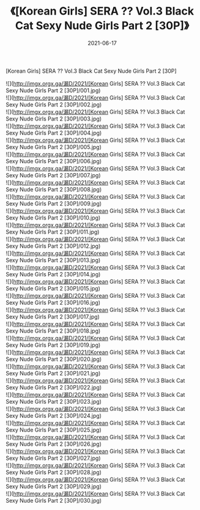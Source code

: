 ﻿---
layout: post
title:  《[Korean Girls] SERA ?? Vol.3 Black Cat Sexy Nude Girls Part 2 [30P]》
date:   2021-06-17
img: http://imgx.orgx.ga/漏D/2021/[Korean Girls] SERA ?? Vol.3 Black Cat Sexy Nude Girls Part 2 [30P]/000.jpg
categories: [美女, 清纯, 唯美]
---

[Korean Girls] SERA ?? Vol.3 Black Cat Sexy Nude Girls Part 2 [30P]

  ![](http://imgx.orgx.ga/漏D/2021/[Korean Girls] SERA ?? Vol.3 Black Cat Sexy Nude Girls Part 2 [30P]/001.jpg) <br> ![](http://imgx.orgx.ga/漏D/2021/[Korean Girls] SERA ?? Vol.3 Black Cat Sexy Nude Girls Part 2 [30P]/002.jpg) <br> ![](http://imgx.orgx.ga/漏D/2021/[Korean Girls] SERA ?? Vol.3 Black Cat Sexy Nude Girls Part 2 [30P]/003.jpg) <br> ![](http://imgx.orgx.ga/漏D/2021/[Korean Girls] SERA ?? Vol.3 Black Cat Sexy Nude Girls Part 2 [30P]/004.jpg) <br> ![](http://imgx.orgx.ga/漏D/2021/[Korean Girls] SERA ?? Vol.3 Black Cat Sexy Nude Girls Part 2 [30P]/005.jpg) <br> ![](http://imgx.orgx.ga/漏D/2021/[Korean Girls] SERA ?? Vol.3 Black Cat Sexy Nude Girls Part 2 [30P]/006.jpg) <br> ![](http://imgx.orgx.ga/漏D/2021/[Korean Girls] SERA ?? Vol.3 Black Cat Sexy Nude Girls Part 2 [30P]/007.jpg) <br> ![](http://imgx.orgx.ga/漏D/2021/[Korean Girls] SERA ?? Vol.3 Black Cat Sexy Nude Girls Part 2 [30P]/008.jpg) <br> ![](http://imgx.orgx.ga/漏D/2021/[Korean Girls] SERA ?? Vol.3 Black Cat Sexy Nude Girls Part 2 [30P]/009.jpg) <br> ![](http://imgx.orgx.ga/漏D/2021/[Korean Girls] SERA ?? Vol.3 Black Cat Sexy Nude Girls Part 2 [30P]/010.jpg) <br> ![](http://imgx.orgx.ga/漏D/2021/[Korean Girls] SERA ?? Vol.3 Black Cat Sexy Nude Girls Part 2 [30P]/011.jpg) <br> ![](http://imgx.orgx.ga/漏D/2021/[Korean Girls] SERA ?? Vol.3 Black Cat Sexy Nude Girls Part 2 [30P]/012.jpg) <br> ![](http://imgx.orgx.ga/漏D/2021/[Korean Girls] SERA ?? Vol.3 Black Cat Sexy Nude Girls Part 2 [30P]/013.jpg) <br> ![](http://imgx.orgx.ga/漏D/2021/[Korean Girls] SERA ?? Vol.3 Black Cat Sexy Nude Girls Part 2 [30P]/014.jpg) <br> ![](http://imgx.orgx.ga/漏D/2021/[Korean Girls] SERA ?? Vol.3 Black Cat Sexy Nude Girls Part 2 [30P]/015.jpg) <br> ![](http://imgx.orgx.ga/漏D/2021/[Korean Girls] SERA ?? Vol.3 Black Cat Sexy Nude Girls Part 2 [30P]/016.jpg) <br> ![](http://imgx.orgx.ga/漏D/2021/[Korean Girls] SERA ?? Vol.3 Black Cat Sexy Nude Girls Part 2 [30P]/017.jpg) <br> ![](http://imgx.orgx.ga/漏D/2021/[Korean Girls] SERA ?? Vol.3 Black Cat Sexy Nude Girls Part 2 [30P]/018.jpg) <br> ![](http://imgx.orgx.ga/漏D/2021/[Korean Girls] SERA ?? Vol.3 Black Cat Sexy Nude Girls Part 2 [30P]/019.jpg) <br> ![](http://imgx.orgx.ga/漏D/2021/[Korean Girls] SERA ?? Vol.3 Black Cat Sexy Nude Girls Part 2 [30P]/020.jpg) <br> ![](http://imgx.orgx.ga/漏D/2021/[Korean Girls] SERA ?? Vol.3 Black Cat Sexy Nude Girls Part 2 [30P]/021.jpg) <br> ![](http://imgx.orgx.ga/漏D/2021/[Korean Girls] SERA ?? Vol.3 Black Cat Sexy Nude Girls Part 2 [30P]/022.jpg) <br> ![](http://imgx.orgx.ga/漏D/2021/[Korean Girls] SERA ?? Vol.3 Black Cat Sexy Nude Girls Part 2 [30P]/023.jpg) <br> ![](http://imgx.orgx.ga/漏D/2021/[Korean Girls] SERA ?? Vol.3 Black Cat Sexy Nude Girls Part 2 [30P]/024.jpg) <br> ![](http://imgx.orgx.ga/漏D/2021/[Korean Girls] SERA ?? Vol.3 Black Cat Sexy Nude Girls Part 2 [30P]/025.jpg) <br> ![](http://imgx.orgx.ga/漏D/2021/[Korean Girls] SERA ?? Vol.3 Black Cat Sexy Nude Girls Part 2 [30P]/026.jpg) <br> ![](http://imgx.orgx.ga/漏D/2021/[Korean Girls] SERA ?? Vol.3 Black Cat Sexy Nude Girls Part 2 [30P]/027.jpg) <br> ![](http://imgx.orgx.ga/漏D/2021/[Korean Girls] SERA ?? Vol.3 Black Cat Sexy Nude Girls Part 2 [30P]/028.jpg) <br> ![](http://imgx.orgx.ga/漏D/2021/[Korean Girls] SERA ?? Vol.3 Black Cat Sexy Nude Girls Part 2 [30P]/029.jpg) <br> ![](http://imgx.orgx.ga/漏D/2021/[Korean Girls] SERA ?? Vol.3 Black Cat Sexy Nude Girls Part 2 [30P]/030.jpg) <br>